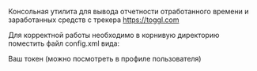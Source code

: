 Консольная утилита для вывода отчетности отработанного времени и заработанных средств с трекера https://toggl.com

Для корректной работы необходимо в корнивую директорию поместить файл config.xml вида:

<Config>
    <TogglToken>Ваш токен (можно посмотреть в профиле пользователя)</TogglToken>
</Config>
